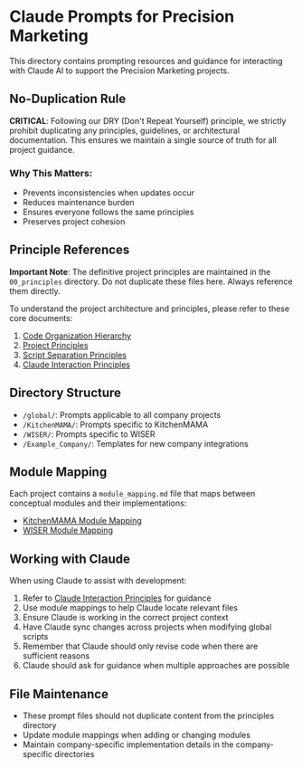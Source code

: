 # Claude Prompts for Precision Marketing

This directory contains prompting resources and guidance for interacting with Claude AI to support the Precision Marketing projects.

## No-Duplication Rule

**CRITICAL**: Following our DRY (Don't Repeat Yourself) principle, we strictly prohibit duplicating any principles, guidelines, or architectural documentation. This ensures we maintain a single source of truth for all project guidance.

### Why This Matters:
- Prevents inconsistencies when updates occur
- Reduces maintenance burden
- Ensures everyone follows the same principles
- Preserves project cohesion

## Principle References

**Important Note**: The definitive project principles are maintained in the `00_principles` directory. Do not duplicate these files here. Always reference them directly.

To understand the project architecture and principles, please refer to these core documents:

1. [Code Organization Hierarchy](../00_principles/01_code_organization_hierarchy.md)
2. [Project Principles](../00_principles/02_project_principles.md)
3. [Script Separation Principles](../00_principles/03_script_separation_principles.md)
4. [Claude Interaction Principles](../00_principles/14_claude_interaction_principles.md)

## Directory Structure

- `/global/`: Prompts applicable to all company projects
- `/KitchenMAMA/`: Prompts specific to KitchenMAMA
- `/WISER/`: Prompts specific to WISER
- `/Example_Company/`: Templates for new company integrations

## Module Mapping

Each project contains a `module_mapping.md` file that maps between conceptual modules and their implementations:

- [KitchenMAMA Module Mapping](KitchenMAMA/module_mapping.md)
- [WISER Module Mapping](WISER/module_mapping.md)

## Working with Claude

When using Claude to assist with development:

1. Refer to [Claude Interaction Principles](../00_principles/14_claude_interaction_principles.md) for guidance
2. Use module mappings to help Claude locate relevant files
3. Ensure Claude is working in the correct project context
4. Have Claude sync changes across projects when modifying global scripts
5. Remember that Claude should only revise code when there are sufficient reasons
6. Claude should ask for guidance when multiple approaches are possible

## File Maintenance

- These prompt files should not duplicate content from the principles directory
- Update module mappings when adding or changing modules
- Maintain company-specific implementation details in the company-specific directories